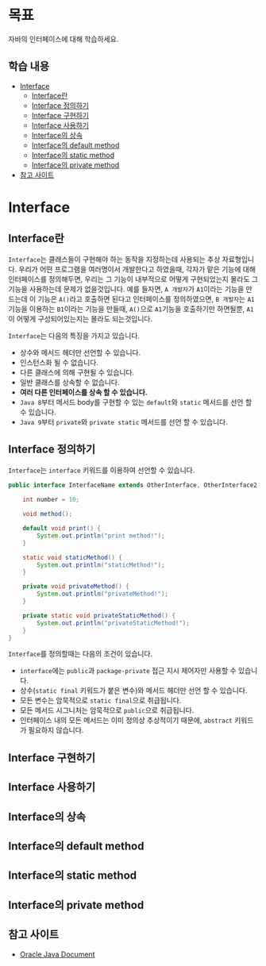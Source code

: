# 목표
자바의 인터페이스에 대해 학습하세요.

## 학습 내용
* [Interface](#Interface)
  * [Interface란](#Interface란)
  * [Interface 정의하기](#Interface-정의하기)
  * [Interface 구현하기](#Interface-구현하기)
  * [Interface 사용하기](#Interface-사용하기)
  * [Interface의 상속](#Interface의-상속)
  * [Interface의 default method](#Interface의-default-method)
  * [Interface의 static method](#Interface의-static-method)
  * [Interface의 private method](#Interface의-private-method)
* [참고 사이트](#참고-사이트)

# Interface

## Interface란
`Interface`는 클래스들이 구현해야 하는 동작을 지정하는데 사용되는 추상 자료형입니다. 우리가 어떤 프로그램을 여러명이서 개발한다고 하였을때, 각자가 맡은 기능에 대해 인터페이스를 정의해두면, 우리는 그 기능이 내부적으로 어떻게 구현되었는지 몰라도 그 기능을 사용하는데 문제가 없을것입니다. 예를 들자면, `A 개발자`가 `A1`이라는 기능을 만드는데 이 기능은 `A()`라고 호출하면 된다고 인터페이스를 정의하였으면, `B 개발자`는 `A1`기능을 이용하는 `B1`이라는 기능을 만들때, `A()`으로 `A1`기능을 호출하기만 하면될뿐, `A1`이 어떻게 구성되어있는지는 몰라도 되는것입니다.

`Interface`는 다음의 특징을 가지고 있습니다.
- 상수와 메서드 헤더만 선언할 수 있습니다.
- 인스턴스화 될 수 없습니다.
- 다른 클래스에 의해 구현될 수 있습니다.
- 일반 클래스를 상속할 수 없습니다.
- **여러 다른 인터페이스를 상속 할 수 있습니다.**
- `Java 8`부터 메서드 body를 구현할 수 있는 `default`와 `static` 메서드를 선언 할 수 있습니다.
-  `Java 9`부터 `private`와 `private static` 메서드를 선언 할 수 있습니다.

## Interface 정의하기
`Interface`는 `interface` 키워드를 이용하여 선언할 수 있습니다.  

```java
public interface InterfaceName extends OtherInterface, OtherInterface2 {
    
    int number = 10;

    void method();

    default void print() {
        System.out.println("print method!");
    }

    static void staticMethod() {
        System.out.println("staticMethod!");
    }

    private void privateMethod() {
        System.out.println("privateMethod!");
    }

    private static void privateStaticMethod() {
        System.out.println("privateStaticMethod!");
    }
}
```

`Interface`를 정의할때는 다음의 조건이 있습니다.
- `interface`에는 `public`과 `package-private` 접근 지시 제어자만 사용할 수 있습니다.
- 상수(`static final` 키워드가 붙은 변수)와 메서드 헤더만 선언 할 수 있습니다.
- 모든 변수는 암묵적으로 `static final`으로 취급됩니다.
- 모든 메서드 시그니처는 암묵적으로 `public`으로 취급됩니다.
- 인터페이스 내의 모든 메서드는 이미 정의상 추상적이기 때문에, `abstract` 키워드가 필요하지 않습니다.

## Interface 구현하기


## Interface 사용하기


## Interface의 상속


## Interface의 default method


## Interface의 static method


## Interface의 private method


## 참고 사이트
* [Oracle Java Document](https://docs.oracle.com/javase/tutorial/java/IandI/createinterface.html)